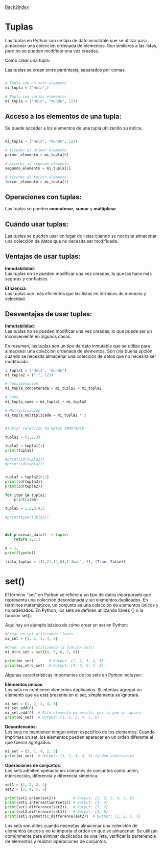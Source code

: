 [Back2Index](https://github.com/jdmc/learning/blob/master/notes.md) 
# Tuplas

Las tuplas en Python son un tipo de dato inmutable que se utiliza para almacenar una colección ordenada de elementos. 
Son similares a las listas, pero no se pueden modificar una vez creadas.

Cómo crear una tupla:

Las tuplas se crean entre paréntesis, separados por comas.

```python

# Tupla con un solo elemento
mi_tupla = ("Hola",)

# Tupla con varios elementos
mi_tupla = ("Hola", "mundo", 123)

```

## Acceso a los elementos de una tupla:

Se puede acceder a los elementos de una tupla utilizando su índice.

```python

mi_tupla = ("Hola", "mundo", 123)

# Acceder al primer elemento
primer_elemento = mi_tupla[0]

# Acceder al segundo elemento
segundo_elemento = mi_tupla[1]

# Acceder al tercer elemento
tercer_elemento = mi_tupla[2]

```

## Operaciones con tuplas:

Las tuplas se pueden **concatenar**, **sumar** y **multiplicar**.

## Cuándo usar tuplas:

Las tuplas se pueden usar en lugar de listas cuando se necesita almacenar una colección de datos que no necesita ser modificada.

## Ventajas de usar tuplas:

**Inmutabilidad**:    
Las tuplas no se pueden modificar una vez creadas, lo que las hace más seguras y confiables.    

**Eficiencia**:    
Las tuplas son más eficientes que las listas en términos de memoria y velocidad.

## Desventajas de usar tuplas:

**Inmutabilidad**:     
Las tuplas no se pueden modificar una vez creadas, lo que puede ser un inconveniente en algunos casos.

En resumen, las tuplas son un tipo de dato inmutable que se utiliza para almacenar una colección ordenada de elementos. 
Son una buena opción cuando se necesita almacenar una colección de datos que no necesita ser modificada.

```python
i_tupla1 = ("Hola", "mundo")
mi_tupla2 = ("!", 123)

# Concatenación
mi_tupla_concatenada = mi_tupla1 + mi_tupla2

# Suma
mi_tupla_suma = mi_tupla1 + mi_tupla2

# Multiplicación
mi_tupla_multiplicada = mi_tupla1 * 3


#tupla: coleccion da datos INMUTABLE

tupla1 = (1,2,3)

tupla2 = tupla1[:]
print(tupla2)

#print(id(tupla1))
#print(id(tupla2))


tupla3 = tupla2[0:2]
print(id(tupla3))
print(id(tupla2))

for item in tupla2:
    print(item)

tupla5 = 1,2,3,4,5

#print(type(tupla5))



def procesar_data() -> tuple:
    return 1,2,3

n = 1,
print(type(n))

lista_tuplas = [(1,2),(4,6),('Juan', 9), (True, False)]

```

# set()

El término "set" en Python se refiere a un tipo de datos incorporado que representa una colección desordenada y sin elementos duplicados. En términos matemáticos, un conjunto es una colección de elementos únicos y no ordenados. En Python, los sets se definen utilizando llaves {} o la función set().

Aquí hay un ejemplo básico de cómo crear un set en Python:

```python
#Crear un set utilizando llaves
mi_set = {1, 2, 3, 4, 5}

#Crear un set utilizando la función set()
mi_otro_set = set([4, 5, 6, 7, 8])

print(mi_set)       # Output: {1, 2, 3, 4, 5}
print(mi_otro_set)  # Output: {4, 5, 6, 7, 8}

```

Algunas características importantes de los sets en Python incluyen:

**Elementos únicos**:    
Los sets no contienen elementos duplicados. Si intentas agregar un elemento que ya está presente en el set, simplemente se ignorará.

```python
mi_set = {1, 2, 3, 4, 5}
mi_set.add(6)
mi_set.add(2)  # Este elemento ya existe, por lo que se ignora
print(mi_set)  # Output: {1, 2, 3, 4, 5, 6}

```

**Desordenados**:     
Los sets no mantienen ningún orden específico de los elementos. Cuando imprimes un set, los elementos pueden aparecer en un orden diferente al que fueron agregados.

```python
mi_set = {3, 1, 4, 2, 5}
print(mi_set)  # Output: {1, 2, 3, 4, 5} (orden arbitrario)

```

**Operaciones de conjuntos**:    
Los sets admiten operaciones comunes de conjuntos como unión, intersección, diferencia y diferencia simétrica.

```python
set1 = {1, 2, 3, 4}
set2 = {3, 4, 5, 6}

print(set1.union(set2))        # Output: {1, 2, 3, 4, 5, 6}
print(set1.intersection(set2)) # Output: {3, 4}
print(set1.difference(set2))   # Output: {1, 2}
print(set2.difference(set1))   # Output: {5, 6}
print(set1.symmetric_difference(set2))  # Output: {1, 2, 5, 6}


```

Los sets son útiles cuando necesitas almacenar una colección de elementos únicos y no te importa el orden en que se almacenan. Se utilizan comúnmente para eliminar duplicados de una lista, verificar la pertenencia de elementos y realizar operaciones de conjuntos.